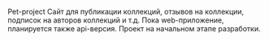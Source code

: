 Pet-project
Сайт для публикации коллекций, отзывов на коллекции, подписок на авторов коллекций и т.д.
Пока web-приложение, планируется также api-версия.
Проект на начальном этапе разработки.
